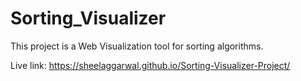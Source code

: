 # Sorting_Visualizer

This project is a Web Visualization tool for sorting algorithms.

Live link: https://sheelaggarwal.github.io/Sorting-Visualizer-Project/

